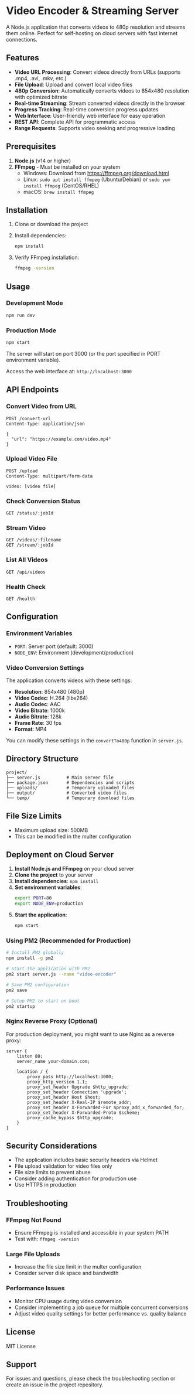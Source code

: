 # Video Encoder & Streaming Server

A Node.js application that converts videos to 480p resolution and streams them online. Perfect for self-hosting on cloud servers with fast internet connections.

## Features

- **Video URL Processing**: Convert videos directly from URLs (supports .mp4, .avi, .mkv, etc.)
- **File Upload**: Upload and convert local video files
- **480p Conversion**: Automatically converts videos to 854x480 resolution with optimized bitrate
- **Real-time Streaming**: Stream converted videos directly in the browser
- **Progress Tracking**: Real-time conversion progress updates
- **Web Interface**: User-friendly web interface for easy operation
- **REST API**: Complete API for programmatic access
- **Range Requests**: Supports video seeking and progressive loading

## Prerequisites

1. **Node.js** (v14 or higher)
2. **FFmpeg** - Must be installed on your system
   - Windows: Download from https://ffmpeg.org/download.html
   - Linux: `sudo apt install ffmpeg` (Ubuntu/Debian) or `sudo yum install ffmpeg` (CentOS/RHEL)
   - macOS: `brew install ffmpeg`

## Installation

1. Clone or download the project
2. Install dependencies:
   ```bash
   npm install
   ```

3. Verify FFmpeg installation:
   ```bash
   ffmpeg -version
   ```

## Usage

### Development Mode
```bash
npm run dev
```

### Production Mode
```bash
npm start
```

The server will start on port 3000 (or the port specified in PORT environment variable).

Access the web interface at: `http://localhost:3000`

## API Endpoints

### Convert Video from URL
```http
POST /convert-url
Content-Type: application/json

{
  "url": "https://example.com/video.mp4"
}
```

### Upload Video File
```http
POST /upload
Content-Type: multipart/form-data

video: [video file]
```

### Check Conversion Status
```http
GET /status/:jobId
```

### Stream Video
```http
GET /videos/:filename
GET /stream/:jobId
```

### List All Videos
```http
GET /api/videos
```

### Health Check
```http
GET /health
```

## Configuration

### Environment Variables

- `PORT`: Server port (default: 3000)
- `NODE_ENV`: Environment (development/production)

### Video Conversion Settings

The application converts videos with these settings:
- **Resolution**: 854x480 (480p)
- **Video Codec**: H.264 (libx264)
- **Audio Codec**: AAC
- **Video Bitrate**: 1000k
- **Audio Bitrate**: 128k
- **Frame Rate**: 30 fps
- **Format**: MP4

You can modify these settings in the `convertTo480p` function in `server.js`.

## Directory Structure

```
project/
├── server.js          # Main server file
├── package.json       # Dependencies and scripts
├── uploads/           # Temporary uploaded files
├── output/            # Converted video files
└── temp/              # Temporary download files
```

## File Size Limits

- Maximum upload size: 500MB
- This can be modified in the multer configuration

## Deployment on Cloud Server

1. **Install Node.js and FFmpeg** on your cloud server
2. **Clone the project** to your server
3. **Install dependencies**: `npm install`
4. **Set environment variables**:
   ```bash
   export PORT=80
   export NODE_ENV=production
   ```
5. **Start the application**:
   ```bash
   npm start
   ```

### Using PM2 (Recommended for Production)

```bash
# Install PM2 globally
npm install -g pm2

# Start the application with PM2
pm2 start server.js --name "video-encoder"

# Save PM2 configuration
pm2 save

# Setup PM2 to start on boot
pm2 startup
```

### Nginx Reverse Proxy (Optional)

For production deployment, you might want to use Nginx as a reverse proxy:

```nginx
server {
    listen 80;
    server_name your-domain.com;

    location / {
        proxy_pass http://localhost:3000;
        proxy_http_version 1.1;
        proxy_set_header Upgrade $http_upgrade;
        proxy_set_header Connection 'upgrade';
        proxy_set_header Host $host;
        proxy_set_header X-Real-IP $remote_addr;
        proxy_set_header X-Forwarded-For $proxy_add_x_forwarded_for;
        proxy_set_header X-Forwarded-Proto $scheme;
        proxy_cache_bypass $http_upgrade;
    }
}
```

## Security Considerations

- The application includes basic security headers via Helmet
- File upload validation for video files only
- File size limits to prevent abuse
- Consider adding authentication for production use
- Use HTTPS in production

## Troubleshooting

### FFmpeg Not Found
- Ensure FFmpeg is installed and accessible in your system PATH
- Test with: `ffmpeg -version`

### Large File Uploads
- Increase the file size limit in the multer configuration
- Consider server disk space and bandwidth

### Performance Issues
- Monitor CPU usage during video conversion
- Consider implementing a job queue for multiple concurrent conversions
- Adjust video quality settings for better performance vs. quality balance

## License

MIT License

## Support

For issues and questions, please check the troubleshooting section or create an issue in the project repository.
